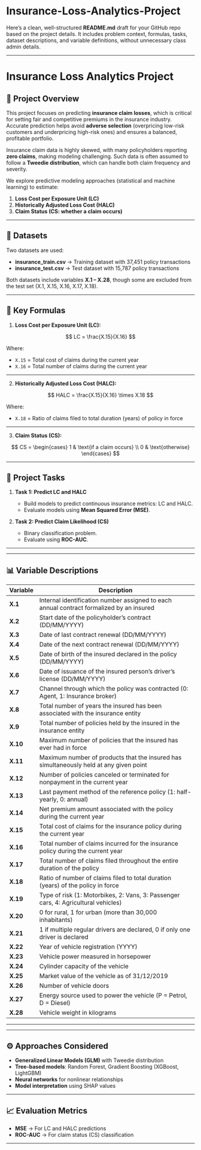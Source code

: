 # Insurance-Loss-Analytics-Project
Here’s a clean, well-structured **README.md** draft for your GitHub repo based on the project details. It includes problem context, formulas, tasks, dataset descriptions, and variable definitions, without unnecessary class admin details.

---

# Insurance Loss Analytics Project

## 📌 Project Overview

This project focuses on predicting **insurance claim losses**, which is critical for setting fair and competitive premiums in the insurance industry. Accurate prediction helps avoid **adverse selection** (overpricing low-risk customers and underpricing high-risk ones) and ensures a balanced, profitable portfolio.

Insurance claim data is highly skewed, with many policyholders reporting **zero claims**, making modeling challenging. Such data is often assumed to follow a **Tweedie distribution**, which can handle both claim frequency and severity.

We explore predictive modeling approaches (statistical and machine learning) to estimate:

1. **Loss Cost per Exposure Unit (LC)**
2. **Historically Adjusted Loss Cost (HALC)**
3. **Claim Status (CS: whether a claim occurs)**

---

## 📂 Datasets

Two datasets are used:

* **insurance\_train.csv** → Training dataset with 37,451 policy transactions
* **insurance\_test.csv** → Test dataset with 15,787 policy transactions

Both datasets include variables **X.1 – X.28**, though some are excluded from the test set (X.1, X.15, X.16, X.17, X.18).

---

## 🧮 Key Formulas

1. **Loss Cost per Exposure Unit (LC):**

$$
LC = \frac{X.15}{X.16}
$$

Where:

* `X.15` = Total cost of claims during the current year
* `X.16` = Total number of claims during the current year

---

2. **Historically Adjusted Loss Cost (HALC):**

$$
HALC = \frac{X.15}{X.16} \times X.18
$$

Where:

* `X.18` = Ratio of claims filed to total duration (years) of policy in force

---

3. **Claim Status (CS):**

$$
CS =
\begin{cases} 
1 & \text{if a claim occurs} \\ 
0 & \text{otherwise} 
\end{cases}
$$

---

## 🎯 Project Tasks

1. **Task 1: Predict LC and HALC**

   * Build models to predict continuous insurance metrics: LC and HALC.
   * Evaluate models using **Mean Squared Error (MSE)**.

2. **Task 2: Predict Claim Likelihood (CS)**

   * Binary classification problem.
   * Evaluate using **ROC-AUC**.

---


---

## 📊 Variable Descriptions

| Variable | Description                                                                              |
| -------- | ---------------------------------------------------------------------------------------- |
| **X.1**  | Internal identification number assigned to each annual contract formalized by an insured |
| **X.2**  | Start date of the policyholder’s contract (DD/MM/YYYY)                                   |
| **X.3**  | Date of last contract renewal (DD/MM/YYYY)                                               |
| **X.4**  | Date of the next contract renewal (DD/MM/YYYY)                                           |
| **X.5**  | Date of birth of the insured declared in the policy (DD/MM/YYYY)                         |
| **X.6**  | Date of issuance of the insured person’s driver’s license (DD/MM/YYYY)                   |
| **X.7**  | Channel through which the policy was contracted (0: Agent, 1: Insurance broker)          |
| **X.8**  | Total number of years the insured has been associated with the insurance entity          |
| **X.9**  | Total number of policies held by the insured in the insurance entity                     |
| **X.10** | Maximum number of policies that the insured has ever had in force                        |
| **X.11** | Maximum number of products that the insured has simultaneously held at any given point   |
| **X.12** | Number of policies canceled or terminated for nonpayment in the current year             |
| **X.13** | Last payment method of the reference policy (1: half-yearly, 0: annual)                  |
| **X.14** | Net premium amount associated with the policy during the current year                    |
| **X.15** | Total cost of claims for the insurance policy during the current year                    |
| **X.16** | Total number of claims incurred for the insurance policy during the current year         |
| **X.17** | Total number of claims filed throughout the entire duration of the policy                |
| **X.18** | Ratio of number of claims filed to total duration (years) of the policy in force         |
| **X.19** | Type of risk (1: Motorbikes, 2: Vans, 3: Passenger cars, 4: Agricultural vehicles)       |
| **X.20** | 0 for rural, 1 for urban (more than 30,000 inhabitants)                                  |
| **X.21** | 1 if multiple regular drivers are declared, 0 if only one driver is declared             |
| **X.22** | Year of vehicle registration (YYYY)                                                      |
| **X.23** | Vehicle power measured in horsepower                                                     |
| **X.24** | Cylinder capacity of the vehicle                                                         |
| **X.25** | Market value of the vehicle as of 31/12/2019                                             |
| **X.26** | Number of vehicle doors                                                                  |
| **X.27** | Energy source used to power the vehicle (P = Petrol, D = Diesel)                         |
| **X.28** | Vehicle weight in kilograms                                                              |

---


---

## ⚙️ Approaches Considered

* **Generalized Linear Models (GLM)** with Tweedie distribution
* **Tree-based models**: Random Forest, Gradient Boosting (XGBoost, LightGBM)
* **Neural networks** for nonlinear relationships
* **Model interpretation** using SHAP values

---

## 📈 Evaluation Metrics

* **MSE** → For LC and HALC predictions
* **ROC-AUC** → For claim status (CS) classification

---




